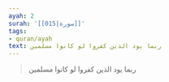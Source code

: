 ```yaml
---
ayah: 2
surah: '[[015|سورة]]'
tags:
- quran/ayah
text: ربما يود الذين كفروا لو كانوا مسلمين
---
```

> ربما يود الذين كفروا لو كانوا مسلمين
